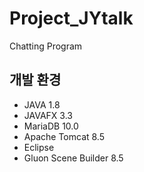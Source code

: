 # Project_JYtalk

Chatting Program


## 개발 환경
- JAVA 1.8
- JAVAFX 3.3
- MariaDB 10.0
- Apache Tomcat 8.5
- Eclipse
- Gluon Scene Builder 8.5
